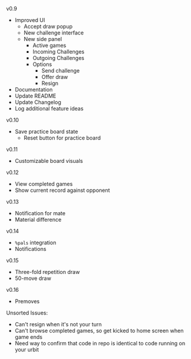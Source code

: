 v0.9
- Improved UI
  - Accept draw popup 
  - New challenge interface
  - New side panel
    - Active games
    - Incoming Challenges
    - Outgoing Challenges
    - Options
      - Send challenge 
      - Offer draw
      - Resign
- Documentation
- Update README
- Update Changelog
- Log additional feature ideas

v0.10
- Save practice board state
  - Reset button for practice board

v0.11
- Customizable board visuals

v0.12
- View completed games
- Show current record against opponent

v0.13
- Notification for mate
- Material difference

v0.14
- `%pals` integration
- Notifications

v0.15
- Three-fold repetition draw
- 50-move draw

v0.16
- Premoves

Unsorted Issues:
- Can't resign when it's not your turn
- Can't browse completed games, so get kicked to home screen when game ends
- Need way to confirm that code in repo is identical to code running on your urbit